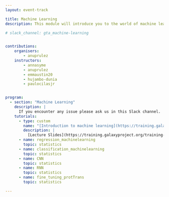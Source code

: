 ```yaml
---
layout: event-track

title: Machine Learning
description: This module will introduce you to the world of machine learning using Galaxy. Start with the tutorial at your own pace. If you need support during the event contact us via the gta_machine-learning Slack Channel. # [#gta_machine-learning](https://gtnsmrgsbord.slack.com/archives/C07NKBAU05A).

# slack_channel: gta_machine-learning


contributions:
    organisers:
        - anuprulez
    instructors:
        - annasyme
        - anuprulez
        - emmaustin20
        - hujambo-dunia
        - paulocilasjr


program:
  - section: "Machine Learning" 
    description: |
      If you encounter any issue please ask us in this Slack channel. 
    tutorials:
      - type: custom
        name: "[Introduction to machine learning](https://training.galaxyproject.org/training-material/topics/statistics/tutorials/machinelearning/slides.html)"
        description: |
          [Lecture Slides](https://training.galaxyproject.org/training-material/topics/statistics/tutorials/machinelearning/slides.html); [Lecture Video](https://training.galaxyproject.org/training-material/topics/statistics/tutorials/machinelearning/recordings/)
      - name: regression_machinelearning
        topic: statistics
      - name: classification_machinelearning
        topic: statistics
      - name: CNN
        topic: statistics
      - name: RNN
        topic: statistics
      - name: fine_tuning_protTrans
        topic: statistics

---
```

